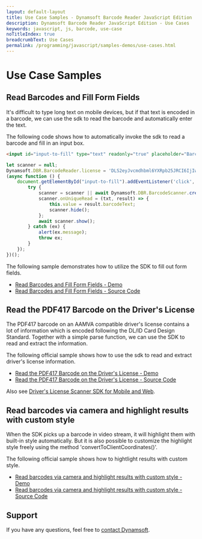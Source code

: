 ```yaml
---
layout: default-layout
title: Use Case Samples - Dynamsoft Barcode Reader JavaScript Edition
description: Dynamsoft Barcode Reader JavaScript Edition - Use Cases
keywords: javascript, js, barcode, use-case
noTitleIndex: true
breadcrumbText: Use Cases
permalink: /programming/javascript/samples-demos/use-cases.html
---
```


# Use Case Samples

## Read Barcodes and Fill Form Fields

It's difficult to type long text on mobile devices, but if that text is encoded in a barcode, we can use the sdk to read the barcode and automatically enter the text.

The following code shows how to automatically invoke the sdk to read a barcode and fill in an input box.

```html
<input id="input-to-fill" type="text" readonly="true" placeholder="Barcode Result">
```

```javascript
let scanner = null;
Dynamsoft.DBR.BarcodeReader.license = 'DLS2eyJvcmdhbml6YXRpb25JRCI6IjIwMDAwMSJ9';
(async function () {
    document.getElementById("input-to-fill").addEventListener('click', async function () {
        try {
            scanner = scanner || await Dynamsoft.DBR.BarcodeScanner.createInstance();
            scanner.onUniqueRead = (txt, result) => {
                this.value = result.barcodeText;
                scanner.hide();
            };
            await scanner.show();
        } catch (ex) {
            alert(ex.message);
            throw ex;
        }
    });
})();
```

The following sample demonstrates how to utilize the SDK to fill out form fields.

* <a target = "_blank" href="https://demo.dynamsoft.com/Samples/DBR/JS/4.use-case/1.fill-a-form-with-barcode-reading.html">Read Barcodes and Fill Form Fields - Demo</a>
* <a target = "_blank" href="https://github.com/Dynamsoft/barcode-reader-javascript-samples/blob/main/4.use-case/1.fill-a-form-with-barcode-reading.html">Read Barcodes and Fill Form Fields - Source Code</a>

## Read the PDF417 Barcode on the Driver's License

The PDF417 barcode on an AAMVA compatible driver's license contains a lot of information which is encoded following the DL/ID Card Design Standard. Together with a simple parse function, we can use the SDK to read and extract the information.

The following official sample shows how to use the sdk to read and extract driver's license information.

* <a target = "_blank" href="https://demo.dynamsoft.com/Samples/DBR/JS/4.use-case/2.read-a-drivers-license.html">Read the PDF417 Barcode on the Driver&apos;s License - Demo</a>
* <a target = "_blank" href="https://github.com/Dynamsoft/barcode-reader-javascript-samples/blob/main/4.use-case/2.read-a-drivers-license.html">Read the PDF417 Barcode on the Driver&apos;s License - Source Code</a>

Also see [Driver's License Scanner SDK for Mobile and Web](https://www.dynamsoft.com/use-cases/driver-license/).

## Read barcodes via camera and highlight results with custom style

When the SDK picks up a barcode in video stream, it will highlight them with built-in style automatically. But it is also possible to customize the highlight style freely using the method 'convertToClientCoordinates()'.

The following official sample shows how to hightlight results with custom style.

* <a target = "_blank" href="https://demo.dynamsoft.com/Samples/DBR/JS/4.use-case/3.highlight-results-with-custom-style.html">Read barcodes via camera and highlight results with custom style - Demo</a>
* <a target = "_blank" href="https://github.com/Dynamsoft/barcode-reader-javascript-samples/blob/main/4.use-case/3.highlight-results-with-custom-style.html">Read barcodes via camera and highlight results with custom style - Source Code</a>

## Support

If you have any questions, feel free to [contact Dynamsoft](https://www.dynamsoft.com/company/contact/).
